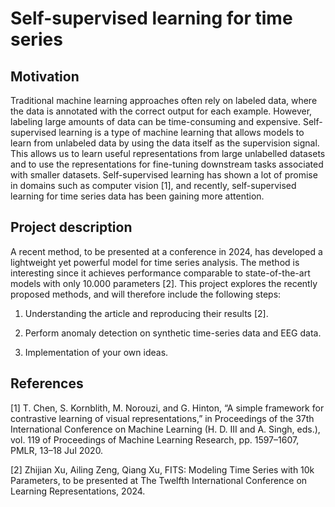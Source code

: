 # Self-supervised learning for time series

## Motivation

Traditional machine learning approaches often rely on labeled data, where the data is annotated with the correct output for each example. However, labeling large amounts of data can be time-consuming and expensive. Self-supervised learning is a type of machine learning that allows models to learn from unlabeled data by using the data itself as the supervision signal. This allows us to learn useful representations from large unlabelled datasets and to use the representations for fine-tuning downstream tasks associated with smaller datasets.
Self-supervised learning has shown a lot of promise in domains such as computer vision [1], and recently, self-supervised learning for time series data has been gaining more attention.

## Project description

A recent method, to be presented at a conference in 2024, has developed a lightweight yet powerful model for time series analysis. The method is interesting since it achieves performance comparable to state-of-the-art models with only 10.000 parameters [2].
This project explores the recently proposed methods, and will therefore include the following steps:

1. Understanding the article and reproducing their results [2].

2. Perform anomaly detection on synthetic time-series data and EEG data.

3. Implementation of your own ideas.

## References

[1] T. Chen, S. Kornblith, M. Norouzi, and G. Hinton, “A simple framework for contrastive learning of visual representations,” in Proceedings of the 37th International Conference on Machine Learning (H. D. III and A. Singh, eds.), vol. 119 of Proceedings of Machine Learning Research, pp. 1597–1607, PMLR, 13–18 Jul 2020.

[2] Zhijian Xu, Ailing Zeng, Qiang Xu, FITS: Modeling Time Series with 10k Parameters, to be presented at The Twelfth International Conference on Learning Representations, 2024.
